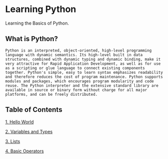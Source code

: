 # Learning Python

Learning the Basics of Python. 

## What is Python?
```Python is an interpreted, object-oriented, high-level programming language with dynamic semantics. Its high-level built in data structures, combined with dynamic typing and dynamic binding, make it very attractive for Rapid Application Development, as well as for use as a scripting or glue language to connect existing components together. Python's simple, easy to learn syntax emphasizes readability and therefore reduces the cost of program maintenance. Python supports modules and packages, which encourages program modularity and code reuse. The Python interpreter and the extensive standard library are available in source or binary form without charge for all major platforms, and can be freely distributed.```

## Table of Contents

[1. Hello World](https://github.com/brend-designs/Learning-Python/tree/master/1.%20Hello%2C%20World!)

[2. Variables and Types](https://github.com/brend-designs/Learning-Python/tree/master/2.%20Variables%20%26%20Types)

[3. Lists](https://github.com/brend-designs/Learning-Python/tree/master/3.%20Lists)

[4. Basic Operators](https://github.com/brend-designs/Learning-Python/tree/master/4.%20Basic%20Operators)
